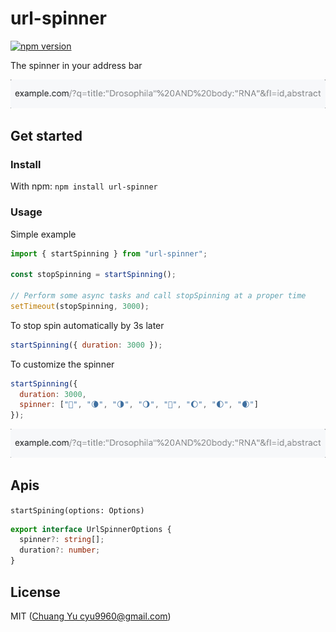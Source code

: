 # url-spinner

[![npm version](https://badge.fury.io/js/url-spinner.svg)](https://badge.fury.io/js/url-spinner)

The spinner in your address bar

<img src="./assets/example1.gif" />

## Get started

### Install

With npm: `npm install url-spinner`

### Usage

Simple example

```javascript
import { startSpinning } from "url-spinner";

const stopSpinning = startSpinning();

// Perform some async tasks and call stopSpinning at a proper time
setTimeout(stopSpinning, 3000);
```

To stop spin automatically by 3s later

```javascript
startSpinning({ duration: 3000 });
```

To customize the spinner

```javascript
startSpinning({
  duration: 3000,
  spinner: ["🌚", "🌘", "🌗", "🌖", "🌝", "🌔", "🌓", "🌒"]
});
```

<img src="./assets/example2.gif" />

## Apis

`startSpining(options: Options)`

```typescript
export interface UrlSpinnerOptions {
  spinner?: string[];
  duration?: number;
}
```

## License

MIT ([Chuang Yu <cyu9960@gmail.com>](https://github.com/cyyyu))
